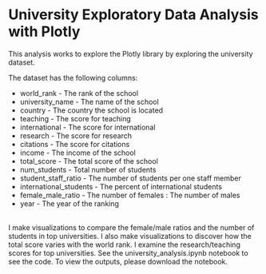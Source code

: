 # University Exploratory Data Analysis with Plotly
This analysis works to explore the Plotly library by exploring the university dataset.

The dataset has the following columns: <br>
<ul>
  <li>world_rank - The rank of the school</li>
  <li>university_name - The name of the school</li> 
  <li>country - The country the school is located</li>
  <li>teaching - The score for teaching</li>
  <li>international - The score for international</li>
  <li>research - The score for research</li>
  <li>citations - The score for citations</li>
  <li>income - The income of the school</li>
  <li>total_score - The total score of the school</li>
  <li>num_students - Total number of students</li>
  <li>student_staff_ratio - The number of students per one staff member</li>
  <li>international_students - The percent of international students</li>
  <li>female_male_ratio - The number of females : The number of males</li>
  <li>year - The year of the ranking</li>
</ul>  
<br>
I make visualizations to compare the female/male ratios and the number of students in top universities. I also make visualizations to discover how the total score varies with the world rank. I examine the research/teaching scores for top universities. See the university_analysis.ipynb notebook to see the code. To view the outputs, please download the notebook.
